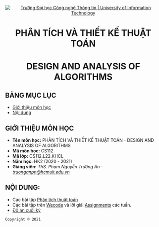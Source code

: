 <!-- Banner -->
<p align="center">
  <a href="https://www.uit.edu.vn/" title="Trường Đại học Công nghệ Thông tin" style="border: none;">
    <img src="https://i.imgur.com/WmMnSRt.png" alt="Trường Đại học Công nghệ Thông tin | University of Information Technology">
  </a>
</p>

<!-- Title -->
<h1 align="center"><b>PHÂN TÍCH VÀ THIẾT KẾ THUẬT TOÁN</b></h1>
<h1 align="center"><b>DESIGN AND ANALYSIS OF ALGORITHMS</b></h1>

<!-- Main -->
## BẢNG MỤC LỤC
* [Giới thiệu môn học](#giới-thiệu-môn-học)
* [Nội dung](#nội-dung)

## GIỚI THIỆU MÔN HỌC
* **Tên môn học:** PHÂN TÍCH VÀ THIẾT KẾ THUẬT TOÁN - DESIGN AND ANALYSIS OF ALGORITHMS
* **Mã môn học:** CS112
* **Mã lớp:** CS112.L22.KHCL
* **Năm học:** HK2 (2020 - 2021)
* **Giảng viên:** *ThS. Phạm Nguyễn Trường An - truonganpn@hcmuit.edu.vn*

## NỘI DUNG:
* Các bài tập [Phân tích thuật toán](https://github.com/JD981/CS112.L22.KHCL/tree/master/Analysis)
* Các bài tập trên [Wecode](https://cs.uit.edu.vn/wecode/cs112truongan/assignments) và lời giải [Assignments](https://github.com/JD981/CS112.L22.KHCL/tree/master/Wecode) các tuần. 
* [Đồ án cuối kỳ](https://github.com/JD981/CS112.L22.KHCL/tree/master/Project)

<!-- Footer -->
`Copyright © 2021`
<!-- Copyright © 2021 - By JD981 -->
